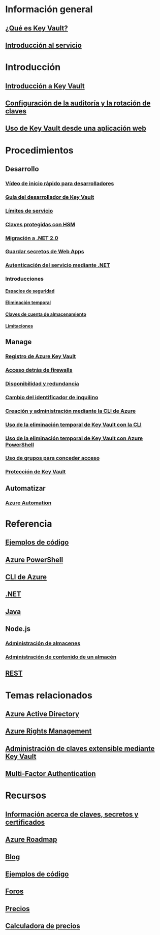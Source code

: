 # Información general
## [¿Qué es Key Vault?](key-vault-whatis.md)
## [Introducción al servicio](https://azure.microsoft.com/services/key-vault/)

# Introducción
## [Introducción a Key Vault](key-vault-get-started.md)
## [Configuración de la auditoría y la rotación de claves](key-vault-key-rotation-log-monitoring.md)
## [Uso de Key Vault desde una aplicación web](key-vault-use-from-web-application.md)

# Procedimientos
## Desarrollo
### [Vídeo de inicio rápido para desarrolladores](http://channel9.msdn.com/Blogs/Windows-Azure/Azure-Key-Vault-Developer-Quick-Start)
### [Guía del desarrollador de Key Vault](key-vault-developers-guide.md)
### [Límites de servicio](key-vault-service-limits.md)
### [Claves protegidas con HSM](key-vault-hsm-protected-keys.md)
### [Migración a .NET 2.0](key-vault-dotnet2api-release-notes.md)
### [Guardar secretos de Web Apps](vs-secure-secret-appsettings.md)
### [Autenticación del servicio mediante .NET](service-to-service-authentication.md)

### Introducciones
#### [Espacios de seguridad](key-vault-ovw-security-worlds.md)
#### [Eliminación temporal](key-vault-ovw-soft-delete.md)
#### [Claves de cuenta de almacenamiento](key-vault-ovw-storage-keys.md)
#### [Limitaciones](key-vault-ovw-throttling.md)

## Manage
### [Registro de Azure Key Vault](key-vault-logging.md)
### [Acceso detrás de firewalls](key-vault-access-behind-firewall.md)
### [Disponibilidad y redundancia](key-vault-disaster-recovery-guidance.md)
### [Cambio del identificador de inquilino](key-vault-subscription-move-fix.md)
### [Creación y administración mediante la CLI de Azure](key-vault-manage-with-cli2.md)
### [Uso de la eliminación temporal de Key Vault con la CLI](key-vault-soft-delete-cli.md)
### [Uso de la eliminación temporal de Key Vault con Azure PowerShell](key-vault-soft-delete-powershell.md)
### [Uso de grupos para conceder acceso](key-vault-group-permissions-for-apps.md)
### [Protección de Key Vault](key-vault-secure-your-key-vault.md)

## Automatizar
### [Azure Automation](automation-manage-key-vault.md)

# Referencia
## [Ejemplos de código](https://azure.microsoft.com/en-us/resources/samples/?service=key-vault)
## [Azure PowerShell](/powershell/module/azurerm.keyvault)
## [CLI de Azure](/cli/azure/keyvault)
## [.NET](/dotnet/api/microsoft.azure.keyvault)
## [Java](/java/api/com.microsoft.azure.keyvault)
## Node.js
### [Administración de almacenes](http://azure.github.io/azure-sdk-for-node/azure-arm-keyvault/latest)
### [Administración de contenido de un almacén](http://azure.github.io/azure-sdk-for-node/azure-keyvault/latest)
## [REST](/rest/api/keyvault)

# Temas relacionados
## [Azure Active Directory](https://azure.microsoft.com/documentation/services/active-directory/)
## [Azure Rights Management](https://technet.microsoft.com/en-US/dn175750)
## [Administración de claves extensible mediante Key Vault](https://msdn.microsoft.com/en-us/library/azure/dn198405)
## [Multi-Factor Authentication](https://azure.microsoft.com/documentation/services/multi-factor-authentication/)

# Recursos
## [Información acerca de claves, secretos y certificados](https://docs.microsoft.com/rest/api/keyvault/about-keys--secrets-and-certificates)
## [Azure Roadmap](https://azure.microsoft.com/roadmap/?category=security-identity)
## [Blog](http://blogs.technet.com/b/kv/)
## [Ejemplos de código](https://www.microsoft.com/download/details.aspx?id=45343)
## [Foros](https://social.msdn.microsoft.com/forums/azure/en-US/home?forum=AzureKeyVault)
## [Precios](https://azure.microsoft.com/pricing/details/key-vault/)
## [Calculadora de precios](https://azure.microsoft.com/pricing/calculator/)
